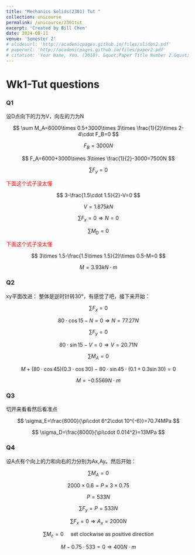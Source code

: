 ```yaml
---
title: "Mechanics Solids(2301) Tut "
collection: unicourse
permalink: /unicourse/2301tut
excerpt: 'Created by Bill Chen'
date: 2024-08-11
venue: 'Semester 2'
# slidesurl: 'http://academicpages.github.io/files/slides2.pdf'
# paperurl: 'http://academicpages.github.io/files/paper2.pdf'
# citation: 'Your Name, You. (2010). &quot;Paper Title Number 2.&quot; <i>Journal 1</i>. 1(2).'
---
```


# Wk1-Tut questions
### Q1
设D点向下的力为V，向左的力为N

$$
\sum M_A=6000\times 0.5+3000\times 3\times \frac{1}{2}\times 2-4\cdot F_B=0
$$

$$
F_B=3000N
$$

$$
F_A=6000+3000\times 3\times \frac{1}{2}-3000=7500N
$$

$$
\sum F_{y}=0
$$

<font color=red>下面这个式子没太懂</font>

$$
3-\frac{1.5\cdot 1.5}{2}-V=0 
$$

$$
V=1.875kN
$$

$$
\sum F_x=0\Rightarrow N=0
$$

$$
\sum M_D=0
$$

<font color=red>下面这个式子没太懂</font>

$$
3\times 1.5-\frac{1.5\times 1.5}{2}\times 0.5-M=0
$$

$$
M=3.93kN\cdot m
$$


### Q2
xy平面改进： 整体是逆时针转30°，有感觉了吧，接下来开始：

$$
\sum F_x=0
$$

$$
80\cdot \cos15-N=0\Rightarrow N=77.27N
$$

$$
\sum F_y=0
$$

$$
80\cdot \sin15-V=0\Rightarrow V=20.71N
$$

$$
\sum M_A=0
$$

$$
M+(80\cdot\cos45)(0.3\cdot\cos30)-80\cdot\sin45\cdot(0.1+0.3\sin30)=0
$$

$$
M=-0.5569N\cdot m
$$


### Q3
切开来看看然后看准点

$$
\sigma_E=\frac{8000}{\pi\cdot 6^2\cdot 10^{-6}}=70.74MPa
$$

$$
\sigma_D=\frac{8000}{\pi\cdot 0.014^2}=13MPa
$$


### Q4
设A点有个向上的力和向右的力分别为Ax,Ay。然后开始：

$$
\sum M_A=0
$$

$$
2000\times 0.6=P\times 3\times 0.75
$$

$$
P=533N
$$

$$
\sum F_y=P=533N
$$

$$
\sum F_x=0\Rightarrow A_x=2000N
$$

$$
\sum M_c=0\ \ \ \ \ \text{set clockwise as positive direction}
$$

$$
M-0.75\cdot 533=0\Rightarrow 400N\cdot m
$$


